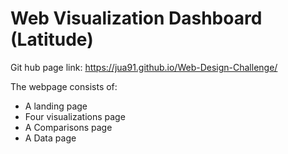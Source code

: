 # Web Visualization Dashboard (Latitude)

Git hub page link: https://jua91.github.io/Web-Design-Challenge/

The webpage consists of:
* A landing page
* Four visualizations page
* A Comparisons page
* A Data page